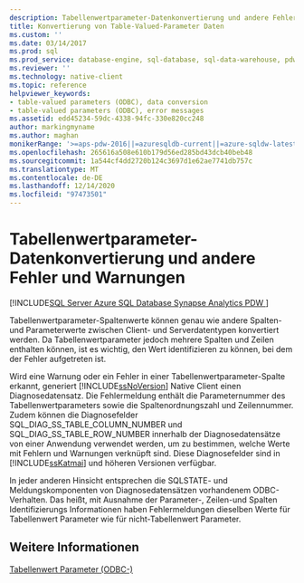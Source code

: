 ```yaml
---
description: Tabellenwertparameter-Datenkonvertierung und andere Fehler und Warnungen
title: Konvertierung von Table-Valued-Parameter Daten
ms.custom: ''
ms.date: 03/14/2017
ms.prod: sql
ms.prod_service: database-engine, sql-database, sql-data-warehouse, pdw
ms.reviewer: ''
ms.technology: native-client
ms.topic: reference
helpviewer_keywords:
- table-valued parameters (ODBC), data conversion
- table-valued parameters (ODBC), error messages
ms.assetid: edd45234-59dc-4338-94fc-330e820cc248
author: markingmyname
ms.author: maghan
monikerRange: '>=aps-pdw-2016||=azuresqldb-current||=azure-sqldw-latest||>=sql-server-2016||>=sql-server-linux-2017||=azuresqldb-mi-current'
ms.openlocfilehash: 265616a508e610b179d56ed285bd43dcb40beb48
ms.sourcegitcommit: 1a544cf4dd2720b124c3697d1e62ae7741db757c
ms.translationtype: MT
ms.contentlocale: de-DE
ms.lasthandoff: 12/14/2020
ms.locfileid: "97473501"
---
```

# <a name="table-valued-parameter-data-conversion-and-other-errors-and-warnings"></a>Tabellenwertparameter-Datenkonvertierung und andere Fehler und Warnungen
[!INCLUDE[SQL Server Azure SQL Database Synapse Analytics PDW ](../../includes/applies-to-version/sql-asdb-asdbmi-asa-pdw.md)]

  Tabellenwertparameter-Spaltenwerte können genau wie andere Spalten- und Parameterwerte zwischen Client- und Serverdatentypen konvertiert werden. Da Tabellenwertparameter jedoch mehrere Spalten und Zeilen enthalten können, ist es wichtig, den Wert identifizieren zu können, bei dem der Fehler aufgetreten ist.  
  
 Wird eine Warnung oder ein Fehler in einer Tabellenwertparameter-Spalte erkannt, generiert [!INCLUDE[ssNoVersion](../../includes/ssnoversion-md.md)] Native Client einen Diagnosedatensatz. Die Fehlermeldung enthält die Parameternummer des Tabellenwertparameters sowie die Spaltenordnungszahl und Zeilennummer. Zudem können die Diagnosefelder SQL_DIAG_SS_TABLE_COLUMN_NUMBER und SQL_DIAG_SS_TABLE_ROW_NUMBER innerhalb der Diagnosedatensätze von einer Anwendung verwendet werden, um zu bestimmen, welche Werte mit Fehlern und Warnungen verknüpft sind. Diese Diagnosefelder sind in [!INCLUDE[ssKatmai](../../includes/sskatmai-md.md)] und höheren Versionen verfügbar.  
  
 In jeder anderen Hinsicht entsprechen die SQLSTATE- und Meldungskomponenten von Diagnosedatensätzen vorhandenem ODBC-Verhalten. Das heißt, mit Ausnahme der Parameter-, Zeilen-und Spalten Identifizierungs Informationen haben Fehlermeldungen dieselben Werte für Tabellenwert Parameter wie für nicht-Tabellenwert Parameter.  
  
## <a name="see-also"></a>Weitere Informationen  
 [Tabellenwert Parameter &#40;ODBC-&#41;](../../relational-databases/native-client-odbc-table-valued-parameters/table-valued-parameters-odbc.md)  
  
  
